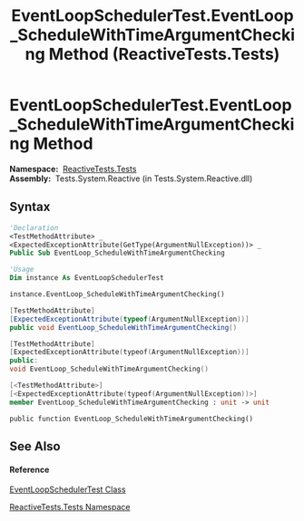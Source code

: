 ﻿---
title: EventLoopSchedulerTest.EventLoop_ScheduleWithTimeArgumentChecking Method  (ReactiveTests.Tests)
TOCTitle: EventLoop_ScheduleWithTimeArgumentChecking Method
ms:assetid: M:ReactiveTests.Tests.EventLoopSchedulerTest.EventLoop_ScheduleWithTimeArgumentChecking
ms:mtpsurl: https://msdn.microsoft.com/en-us/library/reactivetests.tests.eventloopschedulertest.eventloop_schedulewithtimeargumentchecking(v=VS.103)
ms:contentKeyID: 36619397
ms.date: 06/28/2011
mtps_version: v=VS.103
f1_keywords:
- ReactiveTests.Tests.EventLoopSchedulerTest.EventLoop_ScheduleWithTimeArgumentChecking
dev_langs:
- CSharp
- JScript
- VB
- FSharp
- c++
---

# EventLoopSchedulerTest.EventLoop\_ScheduleWithTimeArgumentChecking Method

**Namespace:**  [ReactiveTests.Tests](hh289046\(v=vs.103\).md)  
**Assembly:**  Tests.System.Reactive (in Tests.System.Reactive.dll)

## Syntax

``` vb
'Declaration
<TestMethodAttribute> _
<ExpectedExceptionAttribute(GetType(ArgumentNullException))> _
Public Sub EventLoop_ScheduleWithTimeArgumentChecking
```

``` vb
'Usage
Dim instance As EventLoopSchedulerTest

instance.EventLoop_ScheduleWithTimeArgumentChecking()
```

``` csharp
[TestMethodAttribute]
[ExpectedExceptionAttribute(typeof(ArgumentNullException))]
public void EventLoop_ScheduleWithTimeArgumentChecking()
```

``` c++
[TestMethodAttribute]
[ExpectedExceptionAttribute(typeof(ArgumentNullException))]
public:
void EventLoop_ScheduleWithTimeArgumentChecking()
```

``` fsharp
[<TestMethodAttribute>]
[<ExpectedExceptionAttribute(typeof(ArgumentNullException))>]
member EventLoop_ScheduleWithTimeArgumentChecking : unit -> unit 
```

``` jscript
public function EventLoop_ScheduleWithTimeArgumentChecking()
```

## See Also

#### Reference

[EventLoopSchedulerTest Class](hh303770\(v=vs.103\).md)

[ReactiveTests.Tests Namespace](hh289046\(v=vs.103\).md)

